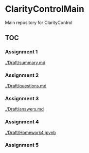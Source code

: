 # ClarityControlMain
Main repository for ClarityControl

## TOC

### Assignment 1

[./Draft/summary.md](https://github.com/Upward-Spiral-Science/claritycontrol/blob/master/Draft/summary.md)

### Assignment 2

[./Draft/questions.md](https://github.com/Upward-Spiral-Science/claritycontrol/blob/master/Draft/questions.md)

### Assignment 3

[./Draft/answers.md](https://github.com/Upward-Spiral-Science/claritycontrol/blob/master/Draft/answers.md)

### Assignment 4

[./Draft/Homework4.ipynb](https://github.com/Upward-Spiral-Science/claritycontrol/blob/master/Draft/Homework4.ipynb)

### Assignment 5
